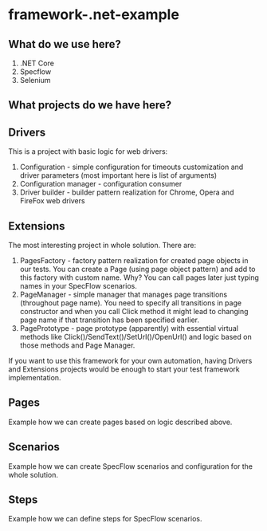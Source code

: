 # framework-.net-example

What do we use here?
-
1. .NET Core 
2. Specflow
3. Selenium

What projects do we have here?
-
Drivers
-
This is a project with basic logic for web drivers:
1. Configuration - simple configuration for timeouts customization and driver parameters (most important here is list of arguments)
2. Configuration manager - configuration consumer
3. Driver builder - builder pattern realization for Chrome, Opera and FireFox web drivers

Extensions
-
The most interesting project in whole solution. There are:
1. PagesFactory - factory pattern realization for created page objects in our tests. You can create a Page (using page object pattern) and add to this factory with custom name. Why? You can call pages later just typing names in your SpecFlow scenarios.
2. PageManager - simple manager that manages page transitions (throughout page name). You need to specify all transitions in page constructor and when you call Click method it might lead to changing page name if that transition has been specified earlier.
3. PagePrototype - page prototype (apparently) with essential virtual methods like Click()/SendText()/SetUrl()/OpenUrl() and logic based on those methods and Page Manager.

If you want to use this framework for your own automation, having Drivers and Extensions projects would be enough to start your test framework implementation.

Pages
-
Example how we can create pages based on logic described above.

Scenarios
-
Example how we can create SpecFlow scenarios and configuration for the whole solution.

Steps
-
Example how we can define steps for SpecFlow scenarios.

